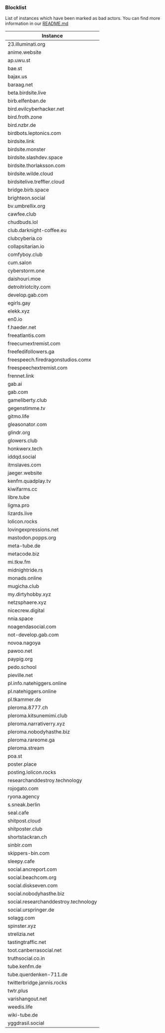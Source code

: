 ### Blocklist

List of instances which have been marked as bad actors. 
You can find more information in our [README.md](https://github.com/F4R4DAY/faradays-fediverse-blocklist/blob/main/README.md)

| Instance                             |
|--------------------------------------|
| 23.illuminati.org                    |
| anime.website                        |
| ap.uwu.st                            |
| bae.st                               |
| bajax.us                             |
| baraag.net                           |
| beta.birdsite.live                   |
| birb.elfenban.de                     |
| bird.evilcyberhacker.net             |
| bird.froth.zone                      |
| bird.nzbr.de                         |
| birdbots.leptonics.com               |
| birdsite.link                        |
| birdsite.monster                     |
| birdsite.slashdev.space              |
| birdsite.thorlaksson.com             |
| birdsite.wilde.cloud                 |
| birdsitelive.treffler.cloud          |
| bridge.birb.space                    |
| brighteon.social                     |
| bv.umbrellix.org                     |
| cawfee.club                          |
| chudbuds.lol                         |
| club.darknight-coffee.eu             |
| clubcyberia.co                       |
| collapsitarian.io                    |
| comfyboy.club                        |
| cum.salon                            |
| cyberstorm.one                       |
| daishouri.moe                        |
| detroitriotcity.com                  |
| develop.gab.com                      |
| egirls.gay                           |
| elekk.xyz                            |
| en0.io                               |
| f.haeder.net                         |
| freeatlantis.com                     |
| freecumextremist.com                 |
| freefedifollowers.ga                 |
| freespeech.firedragonstudios.comx    |
| freespeechextremist.com              |
| frennet.link                         |
| gab.ai                               |
| gab.com                              |
| gameliberty.club                     |
| gegenstimme.tv                       |
| gitmo.life                           |
| gleasonator.com                      |
| glindr.org                           |
| glowers.club                         |
| honkwerx.tech                        |
| iddqd.social                         |
| itmslaves.com                        |
| jaeger.website                       |
| kenfm.quadplay.tv                    |
| kiwifarms.cc                         |
| libre.tube                           |
| ligma.pro                            |
| lizards.live                         |
| lolicon.rocks                        |
| lovingexpressions.net                |
| mastodon.popps.org                   |
| meta-tube.de                         |
| metacode.biz                         |
| mi.tkw.fm                            |
| midnightride.rs                      |
| monads.online                        |
| mugicha.club                         |
| my.dirtyhobby.xyz                    |
| netzsphaere.xyz                      |
| nicecrew.digital                     |
| nnia.space                           |
| noagendasocial.com                   |
| not-develop.gab.com                  |
| novoa.nagoya                         |
| pawoo.net                            |
| paypig.org                           |
| pedo.school                          |
| pieville.net                         |
| pl.info.natehiggers.online           |
| pl.natehiggers.online                |
| pl.tkammer.de                        |
| pleroma.8777.ch                      |
| pleroma.kitsunemimi.club             |
| pleroma.narrativerry.xyz             |
| pleroma.nobodyhasthe.biz             |
| pleroma.rareome.ga                   |
| pleroma.stream                       |
| poa.st                               |
| poster.place                         |
| posting.lolicon.rocks                |
| researchanddestroy.technology        |
| rojogato.com                         |
| ryona.agency                         |
| s.sneak.berlin                       |
| seal.cafe                            |
| shitpost.cloud                       |
| shitposter.club                      |
| shortstackran.ch                     |
| sinblr.com                           |
| skippers-bin.com                     |
| sleepy.cafe                          |
| social.ancreport.com                 |
| social.beachcom.org                  |
| social.diskseven.com                 |
| social.nobodyhasthe.biz              |
| social.researchanddestroy.technology |
| social.urspringer.de                 |
| solagg.com                           |
| spinster.xyz                         |
| strelizia.net                        |
| tastingtraffic.net                   |
| toot.canberrasocial.net              |
| truthsocial.co.in                    |
| tube.kenfm.de                        |
| tube.querdenken-711.de               |
| twitterbridge.jannis.rocks           |
| twtr.plus                            |
| varishangout.net                     |
| weedis.life                          |
| wiki-tube.de                         |
| yggdrasil.social                     |

